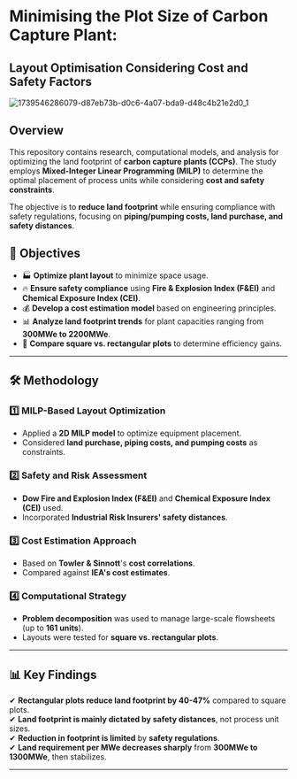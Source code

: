 # Minimising the Plot Size of Carbon Capture Plant:  
## Layout Optimisation Considering Cost and Safety Factors

![1739546286079-d87eb73b-d0c6-4a07-bda9-d48c4b21e2d0_1](https://github.com/user-attachments/assets/75223b89-4017-4654-9a47-11a38b19fe71)


## Overview  
This repository contains research, computational models, and analysis for optimizing the land footprint of **carbon capture plants (CCPs)**. The study employs **Mixed-Integer Linear Programming (MILP)** to determine the optimal placement of process units while considering **cost and safety constraints**.

The objective is to **reduce land footprint** while ensuring compliance with safety regulations, focusing on **piping/pumping costs, land purchase, and safety distances**.

## 📌 Objectives  
- 🏭 **Optimize plant layout** to minimize space usage.  
- 🔥 **Ensure safety compliance** using **Fire & Explosion Index (F&EI)** and **Chemical Exposure Index (CEI)**.  
- 💰 **Develop a cost estimation model** based on engineering principles.  
- 📊 **Analyze land footprint trends** for plant capacities ranging from **300MWe to 2200MWe**.  
- 📏 **Compare square vs. rectangular plots** to determine efficiency gains.  

---

## 🛠 Methodology  
### **1️⃣ MILP-Based Layout Optimization**  
- Applied a **2D MILP model** to optimize equipment placement.  
- Considered **land purchase, piping costs, and pumping costs** as constraints.  

### **2️⃣ Safety and Risk Assessment**  
- **Dow Fire and Explosion Index (F&EI)** and **Chemical Exposure Index (CEI)** used.  
- Incorporated **Industrial Risk Insurers' safety distances**.  

### **3️⃣ Cost Estimation Approach**  
- Based on **Towler & Sinnott**'s **cost correlations**.  
- Compared against **IEA's cost estimates**.  

### **4️⃣ Computational Strategy**  
- **Problem decomposition** was used to manage large-scale flowsheets (up to **161 units**).  
- Layouts were tested for **square vs. rectangular plots**.  

---

## 📊 Key Findings  
✔ **Rectangular plots reduce land footprint by 40-47%** compared to square plots.  
✔ **Land footprint is mainly dictated by safety distances**, not process unit sizes.  
✔ **Reduction in footprint is limited** by **safety regulations**.  
✔ **Land requirement per MWe decreases sharply** from **300MWe to 1300MWe**, then stabilizes.  

---
